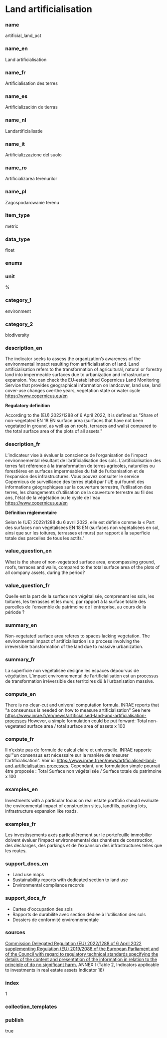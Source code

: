 # Land artificialisation

### name

artificial_land_pct

### name_en

Land artificialisation

### name_fr

Artificialisation des terres

### name_es

Artificialización de tierras

### name_nl

Landartificialisatie

### name_it

Artificializzazione del suolo

### name_ro

Artificializarea terenurilor

### name_pl

Zagospodarowanie terenu


### item_type

metric

### data_type

float

### enums



### unit

%

### category_1

environment

### category_2

biodiversity

### description_en

The indicator seeks to assess the organization’s awareness of the environmental impact
resulting from artificialisation of land. Land artificialisation refers to the
transformation of agricultural, natural or forestry land into impermeable surfaces due
to urbanization and infrastructure expansion. You can check the EU-established
Copernicus Land Monitoring Service that provides geographical information on landcover,
land use, land cover-use changes overthe years, vegetation state or water
cycle https://www.copernicus.eu/en

**Regulatory definition**

According to the (EU) 2022/1288 of 6 April 2022, it is defined as "Share of
non-vegetated EN 18 EN surface area (surfaces that have not been vegetated in ground,
as well as on roofs, terraces and walls) compared to the total surface area of the
plots of all assets."
 
### description_fr

L’indicateur vise à évaluer la conscience de l’organisation de l’impact environnemental
résultant de l’artificialisation des sols. L’artificialisation des terres fait
référence à la transformation de terres agricoles, naturelles ou forestières en
surfaces imperméables du fait de l’urbanisation et de l’expansion des infrastructures.
Vous pouvez consulter le service Copernicus de surveillance des terres établi par
l'UE qui fournit des informations géographiques sur la couverture terrestre,
l'utilisation des terres, les changements d'utilisation de la couverture terrestre
au fil des ans, l'état de la végétation ou le cycle de l'eau https://www.copernicus.eu/en
 
**Définition réglementaire**

Selon le (UE) 2022/1288 du 6 avril 2022, elle est définie comme la « Part des surfaces non
végétalisées EN 18 EN (surfaces non végétalisées en sol, ainsi que sur les toitures,
terrasses et murs) par rapport à la superficie totale des parcelles de tous les actifs."

### value_question_en

What is the share of non-vegetated surface area, encompassing ground, roofs, terraces and walls,
compared to the total surface area of the plots of all company assets, during the period?

### value_question_fr

Quelle est la part de la surface non végétalisée, comprenant les sols, les toitures, les
terrasses et les murs, par rapport à la surface totale des parcelles de l'ensemble du patrimoine
de l'entreprise, au cours de la période ?

### summary_en

Non-vegetated surface area referes to spaces lacking vegetation. The environmental impact of
artificialisation is a process involving the irreversible transformation of the land due to
massive urbanization.

### summary_fr

La superficie non végétalisée désigne les espaces dépourvus de végétation. L’impact
environnemental de l’artificialisation est un processus de transformation irréversible
des territoires dû à l’urbanisation massive.

### compute_en

There is no clear-cut and univeral computation formula. INRAE reports that
"a conseunsus is needed on how to measure artificialisation" See
here https://www.inrae.fr/en/news/artificialised-land-and-artificialisation-processes
However, a simple formulation could be put forward: Total non-vegetated surface
area / total surface area of assets x 100

### compute_fr

Il n’existe pas de formule de calcul claire et universelle. INRAE rapporte
qu'"un consensus est nécessaire sur la manière de mesurer l'artificialisation".
Voir ici https://www.inrae.fr/en/news/artificialised-land-and-artificialisation-processes.
Cependant, une formulation simple pourrait être proposée : Total Surface
non végétalisée / Surface totale du patrimoine x 100

### examples_en

Investments with a particular focus on real estate portfolio should evaluate the environmental
impact of construction sites, landfills, parking lots, infrastructure expansion like roads.

### examples_fr

Les investissements axés particulièrement sur le portefeuille immobilier doivent évaluer
l’impact environnemental des chantiers de construction, des décharges, des parkings et de
l’expansion des infrastructures telles que les routes.

### support_docs_en

- Land use maps
- Sustainability reports with dedicated section to land use
- Environmental compliance records

### support_docs_fr

- Cartes d'occupation des sols
- Rapports de durabilité avec section dédiée à l'utilisation des sols
- Dossiers de conformité environnementale

### sources

[Commission Delegated Regulation (EU) 2022/1288 of 6 April 2022 supplementing Regulation (EU) 2019/2088 of the European Parliament and of the Council with regard to regulatory technical standards specifying the details of the content and presentation of the information in relation to the principle of do no significant harm.](https://eur-lex.europa.eu/eli/reg_del/2022/1288/oj)
ANNEX I (Table 2, Indicators applicable to investments in real estate assets Indicator 18)

            
### index

1

### collection_templates


### publish

true

